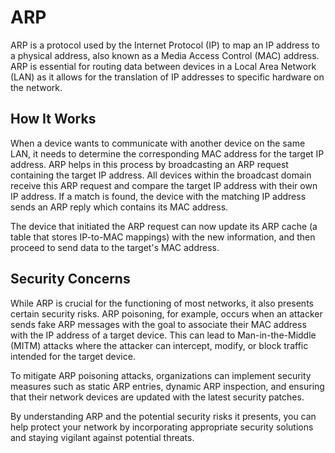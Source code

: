 # ARP

ARP is a protocol used by the Internet Protocol (IP) to map an IP address to a physical address, also known as a Media Access Control (MAC) address. ARP is essential for routing data between devices in a Local Area Network (LAN) as it allows for the translation of IP addresses to specific hardware on the network.

## How It Works

When a device wants to communicate with another device on the same LAN, it needs to determine the corresponding MAC address for the target IP address. ARP helps in this process by broadcasting an ARP request containing the target IP address. All devices within the broadcast domain receive this ARP request and compare the target IP address with their own IP address. If a match is found, the device with the matching IP address sends an ARP reply which contains its MAC address.

The device that initiated the ARP request can now update its ARP cache (a table that stores IP-to-MAC mappings) with the new information, and then proceed to send data to the target's MAC address.

## Security Concerns

While ARP is crucial for the functioning of most networks, it also presents certain security risks. ARP poisoning, for example, occurs when an attacker sends fake ARP messages with the goal to associate their MAC address with the IP address of a target device. This can lead to Man-in-the-Middle (MITM) attacks where the attacker can intercept, modify, or block traffic intended for the target device.

To mitigate ARP poisoning attacks, organizations can implement security measures such as static ARP entries, dynamic ARP inspection, and ensuring that their network devices are updated with the latest security patches.

By understanding ARP and the potential security risks it presents, you can help protect your network by incorporating appropriate security solutions and staying vigilant against potential threats.
